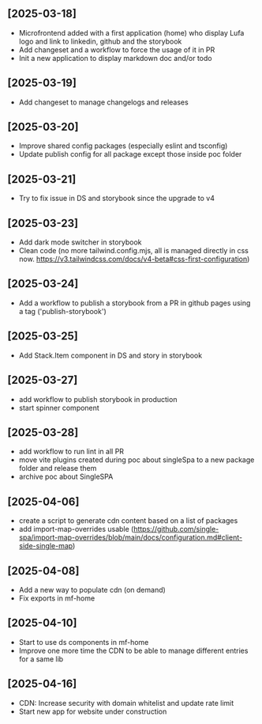 ## [2025-03-18]

- Microfrontend added with a first application (home) who display Lufa logo and link to linkedin, github and the storybook
- Add changeset and a workflow to force the usage of it in PR
- Init a new application to display markdown doc and/or todo

## [2025-03-19]

- Add changeset to manage changelogs and releases

## [2025-03-20]

- Improve shared config packages (especially eslint and tsconfig)
- Update publish config for all package except those inside poc folder

## [2025-03-21]

- Try to fix issue in DS and storybook since the upgrade to v4

## [2025-03-23]

- Add dark mode switcher in storybook
- Clean code (no more tailwind.config.mjs, all is managed directly in css now. https://v3.tailwindcss.com/docs/v4-beta#css-first-configuration)

## [2025-03-24]

- Add a workflow to publish a storybook from a PR in github pages using a tag ('publish-storybook')

## [2025-03-25]

- Add Stack.Item component in DS and story in storybook

## [2025-03-27]

- add workflow to publish storybook in production
- start spinner component

## [2025-03-28]

- add workflow to run lint in all PR
- move vite plugins created during poc about singleSpa to a new package folder and release them
- archive poc about SingleSPA

## [2025-04-06]

- create a script to generate cdn content based on a list of packages
- add import-map-overrides usable (https://github.com/single-spa/import-map-overrides/blob/main/docs/configuration.md#client-side-single-map)

## [2025-04-08]

- Add a new way to populate cdn (on demand)
- Fix exports in mf-home

## [2025-04-10]

- Start to use ds components in mf-home
- Improve one more time the CDN to be able to manage different entries for a same lib

## [2025-04-16]

- CDN: Increase security with domain whitelist and update rate limit
- Start new app for website under construction
